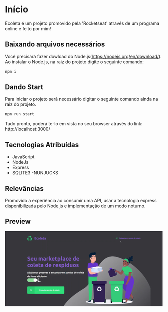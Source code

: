 #   Início

Ecoleta é um projeto promovido pela 'Rocketseat' através de um programa online e feito por mim!

## Baixando arquivos necessários

Você precisará fazer dowload do Node.js(https://nodejs.org/en/download/).
Ao instalar o Node.js, na raiz do projeto digite o seguinte comando:

```bash
npm i
```

## Dando Start

Para iniciar o projeto será necessário digitar o seguinte comando ainda na raiz do projeto.

```python
npm run start
```
Tudo pronto, poderá te-lo em vista no seu browser através do link: http://localhost:3000/

## Tecnologias Atribuídas
- JavaScript
- NodeJs
- Express
- SQLITE3
-NUNJUCKS

## Relevâncias
Promovido a experiência ao consumir uma API, usar a tecnologia express disponibilizada pelo Node.js e implementação de um modo noturno.

## Preview
![](/ecoleta.PNG)
